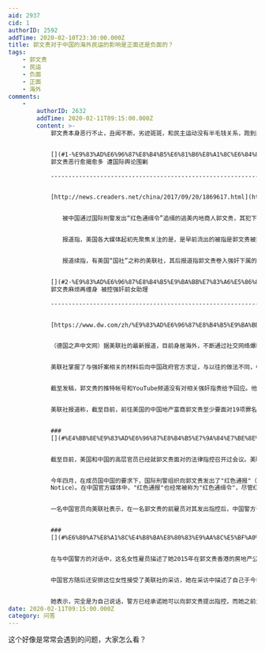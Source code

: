 ```yaml
---
aid: 2937
cid: 1
authorID: 2592
addTime: 2020-02-10T23:30:00.000Z
title: 郭文贵对于中国的海外民运的影响是正面还是负面的？
tags:
    - 郭文贵
    - 民运
    - 负面
    - 正面
    - 海外
comments:
    -
        authorID: 2632
        addTime: 2020-02-11T09:15:00.000Z
        content: >-
            郭文贵本身恶行不止，丑闻不断，劣迹斑斑，和民主运动没有半毛钱关系，跑到美国纯属被中共黑吃黑


            [](#1-%E9%83%AD%E6%96%87%E8%B4%B5%E6%81%B6%E8%A1%8C%E6%84%88%E6%8F%AD%E6%84%88%E5%A4%9A-%E9%81%AD%E5%9B%BD%E9%99%85%E8%88%86%E8%AE%BA%E5%9B%B4%E5%89%BF)1\.
            郭文贵恶行愈揭愈多 遭国际舆论围剿

            -----------------------------------------------------------------------------------------------------------------------------------------------------------------------------


            [http://news.creaders.net/china/2017/09/20/1869617.html](http://news.creaders.net/china/2017/09/20/1869617.html)


            　　被中国通过国际刑警发出“红色通缉令”追缉的逃美内地商人郭文贵，其犯下的恶行近期愈揭愈多。有海外媒体指，郭犯下的罪行，加上其“演技拙劣”的爆料，如今在国际舆论上已掀起“汹涌澎湃的围剿郭文贵的声浪”。


            　　报道指，美国各大媒体起初先聚焦关注的是，是早前流出的被指是郭文贵被指与美国前国土安全部长的对话录音，“一时间‘特朗普政府进行放风，郭文贵可能被遣返’、指责‘民主党政客无底线勾结骗子敛财，被骗子录音’及‘美国绝不能收留腐败间谍’等声音充斥国际舆论场。”


            　　报道续指，有美国“国社”之称的美联社，其后报道指郭文贵卷入强奸下属的丑闻，又指郭文贵可能为此须背负另一份“红色通缉令”。相关报道随即被全美、乃至全球逾千间媒体转载；多名与特朗普政府亲近的美国政府评论员，亦纷纷在网上发声评论事件，“很快‘吊销郭文贵签证’、‘将强奸犯赶出美国’等声音覆盖了网络舆论。”


            [](#2-%E9%83%AD%E6%96%87%E8%B4%B5%E9%BA%BB%E7%83%A6%E5%86%8D%E7%BC%A0%E8%BA%AB-%E8%A2%AB%E6%8E%A7%E5%BC%BA%E5%A5%B8%E5%89%8D%E5%A5%B3%E5%8A%A9%E7%90%86)2\.
            郭文贵麻烦再缠身 被控强奸前女助理

            -----------------------------------------------------------------------------------------------------------------------------------------------------------------------------


            [https://www.dw.com/zh/%E9%83%AD%E6%96%87%E8%B4%B5%E9%BA%BB%E7%83%A6%E5%86%8D%E7%BC%A0%E8%BA%AB-%E8%A2%AB%E6%8E%A7%E5%BC%BA%E5%A5%B8%E5%89%8D%E5%A5%B3%E5%8A%A9%E7%90%86/a-40310876](https://www.dw.com/zh/%E9%83%AD%E6%96%87%E8%B4%B5%E9%BA%BB%E7%83%A6%E5%86%8D%E7%BC%A0%E8%BA%AB-%E8%A2%AB%E6%8E%A7%E5%BC%BA%E5%A5%B8%E5%89%8D%E5%A5%B3%E5%8A%A9%E7%90%86/a-40310876)


            （德国之声中文网）据美联社的最新报道，目前身居海外，不断通过社交网络爆料中国政治黑幕的富商郭文贵又要面临新的罪行指控。报道援引两名中国官员的消息声称，中国警方已经再次要求国际刑警组织对郭文贵发出逮捕令，理由是他强奸了一名28岁的昔日的个人助理。


            美联社掌握了与强奸案相关的材料后向中国政府官方求证，与以往的做法不同，中国官方正面回应了美联社的求证请求，并确认了与材料中的内容。但与美联社接触的中国官方人员拒绝透露自己的身份。同时，美联社也试图与郭文贵本人和他的代表取得联系，没有得到回应。


            截至发稿，郭文贵的推特帐号和YouTube频道没有对相关强奸指责给予回应。他在最新的一条推文中表示，将于一周时加年内"爆政法委的大料"，并声称由于事关"国家安全、社会稳定、国际关系、世界金融的稳定"，希望网友先"练练心脏"再看"神话传说里地狱般的惨烈的现实就在我们身边发生"。


            美联社报道称，截至目前，前往美国的中国地产富商郭文贵至少要面对19项罪名指控。这些指控包括贿赂中国情报机关高官，非法挟持人质，诈骗和洗钱。


            ###
            [](#%E4%BB%8E%E9%83%AD%E6%96%87%E8%B4%B5%E7%9A%84%E7%BE%8E%E5%9B%BD%E7%AD%BE%E8%AF%81%E4%B8%8B%E6%89%8B)从郭文贵的美国签证下手


            截至目前，美国和中国的高层官员已经就郭文贵面对的法律指控召开过会议。美联社援引了一名直接了解相关会议情况的第三方消息作出了上述报道。这位不愿意透露身份的中国官员正在力图说服美国政府取消郭文贵的签证。目前并不清楚华盛顿政府是否会对此有所反映。截至发稿，白宫对美联社的置评要求没有给予任何回应。


            今年四月，在成员国中国的要求下，国际刑警组织向郭文贵发出了"红色通报"（Red
            Notice）。在中国官方媒体中，"红色通报"也经常被称为"红色通缉令"，尽管红色通报并不具备通缉令的法律效力。红色通报是成员国向国际刑警组织发出的要求逮捕并递解某人的申请。国际刑警组织将这一通报纳入其数据库，供各成员国查阅。


            一名中国官员向美联社表示，在一名郭文贵的前雇员对其发出指控后，中国警方于7月5日开始了有关郭文贵强奸案的调查。


            ###
            [](#%E6%80%A7%E8%A1%8C%E4%B8%BA%E8%80%83%E9%AA%8C%E5%BF%A0%E8%AF%9A%E5%BA%A6)性行为考验忠诚度?


            在与中国警方的对话中，这名女性雇员描述了她2015年在郭文贵香港的房地产公司就职于人力资源部门，并随后被外派成为郭文贵私人助理的经历。她表示，在成为助理后的两年内，她在纽约、伦敦和巴哈马被郭文贵强奸多次。她指出，与女职工的性行为被郭文贵看作是考验其忠诚度的一种手段。


            中国官方随后还安排这位女性接受了美联社的采访，她在采访中描述了自己于今年4月从郭文贵在伦敦的家中逃往中国大使馆申请新护照回国的过程。她表示，之前郭文贵的员工没收了她的手机、电脑、护照和钥匙，并禁止她离开郭文贵位于伦敦富人区的住宅，她当时实际上处于被软禁的状态。


            她表示，完全是为自己说话，警方已经承诺她可以向郭文贵提出指控，而她之前为郭文贵工作的经历不会给她带来负面影响。这位女性向美联社表示"我只想让他为了对我做过的事情而面临法庭的审判"。
date: 2020-02-11T09:15:00.000Z
category: 问答
---
```


这个好像是常常会遇到的问题，大家怎么看？
